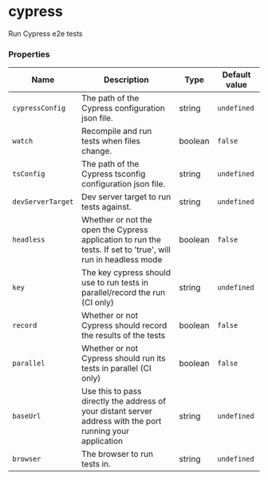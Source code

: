 # cypress

Run Cypress e2e tests

### Properties

| Name              | Description                                                                                                   | Type    | Default value |
| ----------------- | ------------------------------------------------------------------------------------------------------------- | ------- | ------------- |
| `cypressConfig`   | The path of the Cypress configuration json file.                                                              | string  | `undefined`   |
| `watch`           | Recompile and run tests when files change.                                                                    | boolean | `false`       |
| `tsConfig`        | The path of the Cypress tsconfig configuration json file.                                                     | string  | `undefined`   |
| `devServerTarget` | Dev server target to run tests against.                                                                       | string  | `undefined`   |
| `headless`        | Whether or not the open the Cypress application to run the tests. If set to 'true', will run in headless mode | boolean | `false`       |
| `key`             | The key cypress should use to run tests in parallel/record the run (CI only)                                  | string  | `undefined`   |
| `record`          | Whether or not Cypress should record the results of the tests                                                 | boolean | `false`       |
| `parallel`        | Whether or not Cypress should run its tests in parallel (CI only)                                             | boolean | `false`       |
| `baseUrl`         | Use this to pass directly the address of your distant server address with the port running your application   | string  | `undefined`   |
| `browser`         | The browser to run tests in.                                                                                  | string  | `undefined`   |
